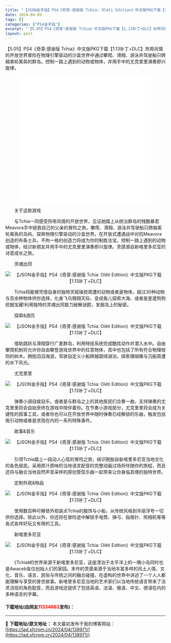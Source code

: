 ```yaml
---
title: "【JSON金手指】PS4《奇芽:感谢版 Tchia: Oléti Edition》中文版PKG下载【1.13补丁+DLC】"
date: 2024-04-09
tags: []
categories: ["PS4金手指"]
excerpt: "【5.05】PS4《奇芽:感谢版 Tchia》中文版PKG下载【1.13补丁+DLC】热带风情的开放世界冒险在物理引擎驱动的沙盒世界中通过攀爬、滑翔、游泳并驾驶船只跨越美轮美奂的群岛。控制一路上遇到的动物或物体，并用手中的尤克里里演奏即兴旋律。 　　关于这款游戏 　　与Tchia一同感受热带风情的开&hellip;"
layout: post
---
```


 <p>【5.05】PS4《奇芽:感谢版 Tchia》中文版PKG下载【1.13补丁+DLC】热带风情的开放世界冒险在物理引擎驱动的沙盒世界中通过攀爬、滑翔、游泳并驾驶船只跨越美轮美奂的群岛。控制一路上遇到的动物或物体，并用手中的尤克里里演奏即兴旋律。</p> <p style="text-align: center;"><iframe allowfullscreen="true" border="0" frameborder="0" framespacing="0" height="400" scrolling="no" src="//player.bilibili.com/player.html?aid=900083308&amp;bvid=BV1rP4y1f7mi&amp;cid=820659427&amp;page=1" width="410"></iframe></p> <p>　　关于这款游戏</p> <p>　　与Tchia一同感受热带风情的开放世界，见证她踏上从统治群岛的残酷暴君Meavora手中拯救自己的父亲的冒险之旅。攀爬、滑翔、游泳并驾驶船只跨越美轮美奂的岛屿，探索物理引擎驱动的沙盒世界。在开放式遭遇战中对抗Meavora创造的布条士兵，不拘一格的创造力将成为你的制胜法宝。控制一路上遇到的动物或物体，结识新朋友并用手中的尤克里里演奏即兴旋律。灵感源自新喀里多尼亚的诗意成长之旅。</p> <p>　　灵魂出窍</p> <p align="center"><img align="" border="0" src="https://lad.sfcrom.cn/wp-content/uploads/2024/04/20240409_6614eabacb5f0.gif" alt="【JSON金手指】PS4《奇芽:感谢版 Tchia: Oléti Edition》中文版PKG下载【1.13补丁+DLC】" /></p> <p>　　Tchia将能够凭借自身的独特天赋操控周遭的动物或者是物体。超过30种动物与百余种物体供你选择，化身飞鸟翱翔天际、变成鱼儿探索大海、或者是差遣狗狗挖掘宝藏!利用独特的灵魂出窍能力破解谜题，发掘岛上的秘密。</p> <p>　　探索&amp;游历</p> <p align="center"><img align="" border="0" src="https://lad.sfcrom.cn/wp-content/uploads/2024/04/20240409_6614eabde05a3.gif" alt="【JSON金手指】PS4《奇芽:感谢版 Tchia: Oléti Edition》中文版PKG下载【1.13补丁+DLC】" /></p> <p>　　借助跳跃与滑翔穿行广袤群岛，利用特技系统完成酷炫动作并潜入水中。自由攀爬机制将允许你自由攀登游戏世界中的任意物体，其中也包括了所有符合物理规则的树木。拥抱滔滔海浪，驾驶自定义小船跨越碧绿湖泊，探索珊瑚礁与沉船周遭的水下风光。</p> <p>　　尤克里里</p> <p align="center"><img align="" border="0" src="https://lad.sfcrom.cn/wp-content/uploads/2024/04/20240409_6614eac002dcc.gif" alt="【JSON金手指】PS4《奇芽:感谢版 Tchia: Oléti Edition》中文版PKG下载【1.13补丁+DLC】" /></p> <p>　　弹奏小调自娱自乐，或者是与群岛之上的其他居民们合奏一曲，支持弹奏的尤克里里将会自始至终在游戏中陪伴着你。在节奏小游戏部分，尤克里里将会成为关键性的叙事工具，或者你也可以在开放世界中随时弹奏已经解锁的乐曲，触发包括吸引动物或者是求雨在内的一系列特殊事件。</p> <p>　　故事&amp;音乐</p> <p align="center"><img align="" border="0" src="https://lad.sfcrom.cn/wp-content/uploads/2024/04/20240409_6614eac276992.gif" alt="【JSON金手指】PS4《奇芽:感谢版 Tchia: Oléti Edition》中文版PKG下载【1.13补丁+DLC】" /></p> <p>　　引领Tchia踏上一段动人心弦的冒险之旅，结识脱胎自新喀里多尼亚当地文化的各色居民。采用原汁原味的当地语言配音的完整动画过场将伴随你的旅程，而且还将与融合当地自然声音采样的原创管弦乐曲一起带来让你身临其境的独特世界。</p> <p>　　定制外观&amp;物品</p> <p align="center"><img align="" border="0" src="https://lad.sfcrom.cn/wp-content/uploads/2024/04/20240409_6614eac5e392d.gif" alt="【JSON金手指】PS4《奇芽:感谢版 Tchia: Oléti Edition》中文版PKG下载【1.13补丁+DLC】" /></p> <p>　　使用数百种可解锁外观装点Tchia的服饰与小船，从传统风格到华丽浮夸一切供你选择。除此以外，你还将在冒险途中解锁手电筒、弹弓、指南针、照相机等等各式各样好玩又有用的工具。</p> <p>　　新喀里多尼亚</p> <p align="center"><img align="" border="0" src="https://lad.sfcrom.cn/wp-content/uploads/2024/04/20240409_6614eac82f1d3.gif" alt="【JSON金手指】PS4《奇芽:感谢版 Tchia: Oléti Edition》中文版PKG下载【1.13补丁+DLC】" /></p> <p>　　《Tchia》的世界来源于新喀里多尼亚，这座漂泊于太平洋上的一隅小岛同时也是Awaceb各位创始人们的家园。本作的灵感来源于当地丰富多样的风土人情、文化、音乐、语言、民俗与传统之间的融合碰撞，在虚构的世界中讲述了一个人人都能理解与享受的普世故事。新喀里多尼亚当地的艺术家们以当地传统语言带来了活灵活现的角色配音，而且游戏还提供了包括英语、法语、俄语、中文、德语在内的多种语言的字幕。</p> <p><h4>下载地址(由网友<font color="red">11334663</font>发布)：</h4></p> 

---
📖 **下载地址/原文地址：** 本文最初发布于我的博客网站：[https://lad.sfcrom.cn/2024/04/138971/](https://lad.sfcrom.cn/2024/04/138971/)
